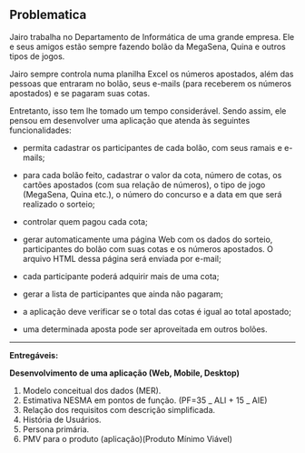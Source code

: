 ## Problematica

Jairo trabalha no Departamento de Informática de uma grande empresa. Ele e seus amigos estão sempre fazendo bolão da MegaSena, Quina e outros tipos de jogos.

Jairo sempre controla numa planilha Excel os números apostados, além das pessoas que entraram no bolão, seus e-mails (para receberem os números apostados) e se pagaram suas cotas.

Entretanto, isso tem lhe tomado um tempo considerável. Sendo assim, ele pensou em desenvolver uma aplicação que atenda às seguintes funcionalidades:

- permita cadastrar os participantes de cada bolão, com seus ramais e e-mails;

- para cada bolão feito, cadastrar o valor da cota, número de cotas, os cartões apostados (com sua relação de números), o tipo de jogo (MegaSena, Quina etc.), o número do concurso e a data em que será realizado o sorteio;

- controlar quem pagou cada cota;

- gerar automaticamente uma página Web com os dados do sorteio, participantes do bolão com suas cotas e os números apostados. O arquivo HTML dessa página será enviada por e-mail;

- cada participante poderá adquirir mais de uma cota;

- gerar a lista de participantes que ainda não pagaram;

- a aplicação deve verificar se o total das cotas é igual ao total apostado;

- uma determinada aposta pode ser aproveitada em outros bolões.

---

**Entregáveis:**

**Desenvolvimento de uma aplicação (Web, Mobile, Desktop)**

1. Modelo conceitual dos dados (MER).
2. Estimativa NESMA em pontos de função. (PF=35 _ ALI + 15 _ AIE)
3. Relação dos requisitos com descrição simplificada.
4. História de Usuários.
5. Persona primária.
6. PMV para o produto (aplicação)(Produto Mínimo Viável)
